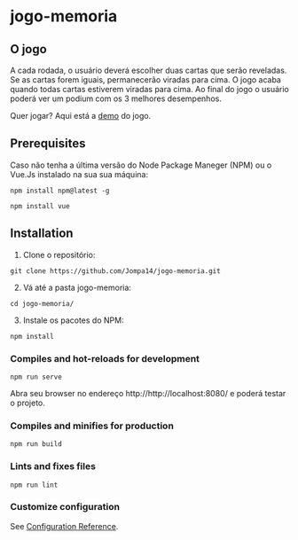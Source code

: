 # jogo-memoria

## O jogo

A cada rodada, o usuário deverá escolher duas cartas que serão reveladas.
Se as cartas forem iguais, permanecerão viradas para cima. O jogo acaba quando todas cartas estiverem viradas para cima. Ao final do jogo o usuário poderá ver
um podium com os 3 melhores desempenhos.

Quer jogar? Aqui está a [demo](https://jompa14.github.io/jogo-memoria/) do jogo.

## Prerequisites
Caso não tenha a última versão do Node Package Maneger (NPM) ou o Vue.Js instalado na sua sua máquina:
```
npm install npm@latest -g
```
```
npm install vue
```
## Installation

1. Clone o repositório:

```
git clone https://github.com/Jompa14/jogo-memoria.git
```
2. Vá até a pasta jogo-memoria:

```
cd jogo-memoria/
```
3. Instale os pacotes do NPM:
```
npm install
```

### Compiles and hot-reloads for development
```
npm run serve
```
Abra seu browser no endereço http://http://localhost:8080/ e poderá testar o projeto.

### Compiles and minifies for production
```
npm run build
```

### Lints and fixes files
```
npm run lint
```

### Customize configuration
See [Configuration Reference](https://cli.vuejs.org/config/).
